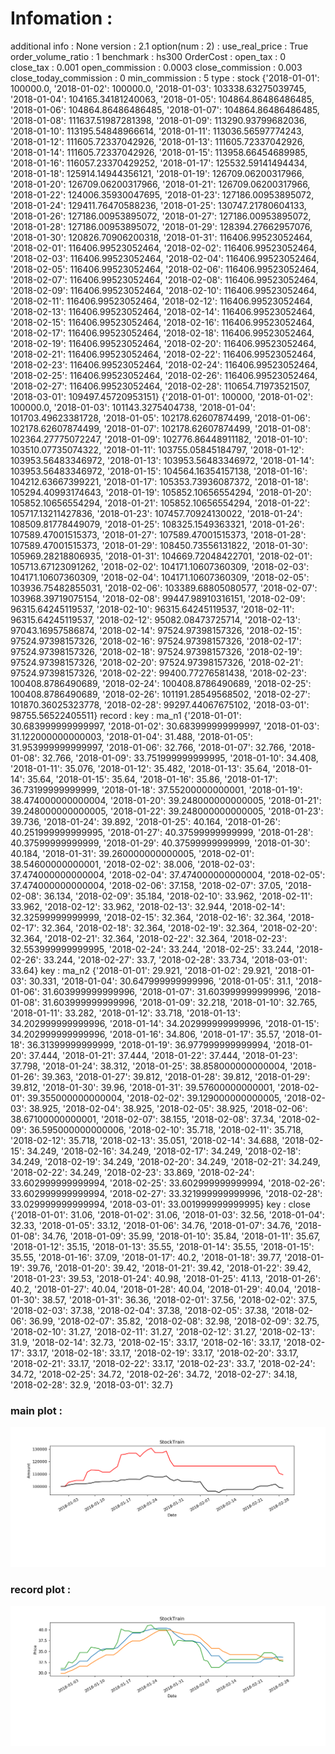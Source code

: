 # Infomation : 
additional info : None
version : 2.1
option(num : 2) : 
	use_real_price : True
	order_volume_ratio : 1
benchmark : hs300
OrderCost : 
	open_tax : 0
	close_tax : 0.001
	open_commission : 0.0003
	close_commission : 0.003
	close_today_commission : 0
	min_commission : 5
type : stock
{'2018-01-01': 100000.0, '2018-01-02': 100000.0, '2018-01-03': 103338.63275039745, '2018-01-04': 104165.34181240063, '2018-01-05': 104864.86486486485, '2018-01-06': 104864.86486486485, '2018-01-07': 104864.86486486485, '2018-01-08': 111637.51987281398, '2018-01-09': 113290.93799682036, '2018-01-10': 113195.54848966614, '2018-01-11': 113036.56597774243, '2018-01-12': 111605.72337042926, '2018-01-13': 111605.72337042926, '2018-01-14': 111605.72337042926, '2018-01-15': 113958.66454689985, '2018-01-16': 116057.23370429252, '2018-01-17': 125532.59141494434, '2018-01-18': 125914.14944356121, '2018-01-19': 126709.06200317966, '2018-01-20': 126709.06200317966, '2018-01-21': 126709.06200317966, '2018-01-22': 124006.35930047695, '2018-01-23': 127186.00953895072, '2018-01-24': 129411.76470588236, '2018-01-25': 130747.21780604133, '2018-01-26': 127186.00953895072, '2018-01-27': 127186.00953895072, '2018-01-28': 127186.00953895072, '2018-01-29': 128394.27662957076, '2018-01-30': 120826.70906200318, '2018-01-31': 116406.99523052464, '2018-02-01': 116406.99523052464, '2018-02-02': 116406.99523052464, '2018-02-03': 116406.99523052464, '2018-02-04': 116406.99523052464, '2018-02-05': 116406.99523052464, '2018-02-06': 116406.99523052464, '2018-02-07': 116406.99523052464, '2018-02-08': 116406.99523052464, '2018-02-09': 116406.99523052464, '2018-02-10': 116406.99523052464, '2018-02-11': 116406.99523052464, '2018-02-12': 116406.99523052464, '2018-02-13': 116406.99523052464, '2018-02-14': 116406.99523052464, '2018-02-15': 116406.99523052464, '2018-02-16': 116406.99523052464, '2018-02-17': 116406.99523052464, '2018-02-18': 116406.99523052464, '2018-02-19': 116406.99523052464, '2018-02-20': 116406.99523052464, '2018-02-21': 116406.99523052464, '2018-02-22': 116406.99523052464, '2018-02-23': 116406.99523052464, '2018-02-24': 116406.99523052464, '2018-02-25': 116406.99523052464, '2018-02-26': 116406.99523052464, '2018-02-27': 116406.99523052464, '2018-02-28': 110654.71973521507, '2018-03-01': 109497.45720953151}
{'2018-01-01': 100000, '2018-01-02': 100000.0, '2018-01-03': 101143.3275404738, '2018-01-04': 101703.49623381728, '2018-01-05': 102178.62607874499, '2018-01-06': 102178.62607874499, '2018-01-07': 102178.62607874499, '2018-01-08': 102364.27775072247, '2018-01-09': 102776.86448911182, '2018-01-10': 103510.07735074322, '2018-01-11': 103755.05845184797, '2018-01-12': 103953.56483346972, '2018-01-13': 103953.56483346972, '2018-01-14': 103953.56483346972, '2018-01-15': 104564.16354157138, '2018-01-16': 104212.63667399221, '2018-01-17': 105353.73936087372, '2018-01-18': 105294.40993174643, '2018-01-19': 105852.10656554294, '2018-01-20': 105852.10656554294, '2018-01-21': 105852.10656554294, '2018-01-22': 105717.13211427836, '2018-01-23': 107457.70924130022, '2018-01-24': 108509.81778449079, '2018-01-25': 108325.1549363321, '2018-01-26': 107589.47001515373, '2018-01-27': 107589.47001515373, '2018-01-28': 107589.47001515373, '2018-01-29': 108450.73556131822, '2018-01-30': 105969.28218806935, '2018-01-31': 104669.72048422701, '2018-02-01': 105713.67123091262, '2018-02-02': 104171.10607360309, '2018-02-03': 104171.10607360309, '2018-02-04': 104171.10607360309, '2018-02-05': 103936.75482855031, '2018-02-06': 103389.68805080577, '2018-02-07': 103968.39719075154, '2018-02-08': 99447.98910316151, '2018-02-09': 96315.64245119537, '2018-02-10': 96315.64245119537, '2018-02-11': 96315.64245119537, '2018-02-12': 95082.08473725714, '2018-02-13': 97043.16957586874, '2018-02-14': 97524.97398157326, '2018-02-15': 97524.97398157326, '2018-02-16': 97524.97398157326, '2018-02-17': 97524.97398157326, '2018-02-18': 97524.97398157326, '2018-02-19': 97524.97398157326, '2018-02-20': 97524.97398157326, '2018-02-21': 97524.97398157326, '2018-02-22': 99400.77276581438, '2018-02-23': 100408.8786490689, '2018-02-24': 100408.8786490689, '2018-02-25': 100408.8786490689, '2018-02-26': 101191.28549568502, '2018-02-27': 101870.36025323778, '2018-02-28': 99297.44067675102, '2018-03-01': 98755.56522405511}
record : 
	key : ma_n1
		{'2018-01-01': 30.683999999999997, '2018-01-02': 30.683999999999997, '2018-01-03': 31.122000000000003, '2018-01-04': 31.488, '2018-01-05': 31.953999999999997, '2018-01-06': 32.766, '2018-01-07': 32.766, '2018-01-08': 32.766, '2018-01-09': 33.751999999999995, '2018-01-10': 34.408, '2018-01-11': 35.076, '2018-01-12': 35.482, '2018-01-13': 35.64, '2018-01-14': 35.64, '2018-01-15': 35.64, '2018-01-16': 35.86, '2018-01-17': 36.73199999999999, '2018-01-18': 37.55200000000001, '2018-01-19': 38.474000000000004, '2018-01-20': 39.248000000000005, '2018-01-21': 39.248000000000005, '2018-01-22': 39.248000000000005, '2018-01-23': 39.736, '2018-01-24': 39.892, '2018-01-25': 40.164, '2018-01-26': 40.251999999999995, '2018-01-27': 40.37599999999999, '2018-01-28': 40.37599999999999, '2018-01-29': 40.37599999999999, '2018-01-30': 40.184, '2018-01-31': 39.260000000000005, '2018-02-01': 38.54600000000001, '2018-02-02': 38.006, '2018-02-03': 37.474000000000004, '2018-02-04': 37.474000000000004, '2018-02-05': 37.474000000000004, '2018-02-06': 37.158, '2018-02-07': 37.05, '2018-02-08': 36.134, '2018-02-09': 35.184, '2018-02-10': 33.962, '2018-02-11': 33.962, '2018-02-12': 33.962, '2018-02-13': 32.944, '2018-02-14': 32.32599999999999, '2018-02-15': 32.364, '2018-02-16': 32.364, '2018-02-17': 32.364, '2018-02-18': 32.364, '2018-02-19': 32.364, '2018-02-20': 32.364, '2018-02-21': 32.364, '2018-02-22': 32.364, '2018-02-23': 32.553999999999995, '2018-02-24': 33.244, '2018-02-25': 33.244, '2018-02-26': 33.244, '2018-02-27': 33.7, '2018-02-28': 33.734, '2018-03-01': 33.64}
	key : ma_n2
		{'2018-01-01': 29.921, '2018-01-02': 29.921, '2018-01-03': 30.331, '2018-01-04': 30.647999999999996, '2018-01-05': 31.1, '2018-01-06': 31.603999999999996, '2018-01-07': 31.603999999999996, '2018-01-08': 31.603999999999996, '2018-01-09': 32.218, '2018-01-10': 32.765, '2018-01-11': 33.282, '2018-01-12': 33.718, '2018-01-13': 34.202999999999996, '2018-01-14': 34.202999999999996, '2018-01-15': 34.202999999999996, '2018-01-16': 34.806, '2018-01-17': 35.57, '2018-01-18': 36.31399999999999, '2018-01-19': 36.977999999999994, '2018-01-20': 37.444, '2018-01-21': 37.444, '2018-01-22': 37.444, '2018-01-23': 37.798, '2018-01-24': 38.312, '2018-01-25': 38.858000000000004, '2018-01-26': 39.363, '2018-01-27': 39.812, '2018-01-28': 39.812, '2018-01-29': 39.812, '2018-01-30': 39.96, '2018-01-31': 39.57600000000001, '2018-02-01': 39.355000000000004, '2018-02-02': 39.129000000000005, '2018-02-03': 38.925, '2018-02-04': 38.925, '2018-02-05': 38.925, '2018-02-06': 38.67100000000001, '2018-02-07': 38.155, '2018-02-08': 37.34, '2018-02-09': 36.595000000000006, '2018-02-10': 35.718, '2018-02-11': 35.718, '2018-02-12': 35.718, '2018-02-13': 35.051, '2018-02-14': 34.688, '2018-02-15': 34.249, '2018-02-16': 34.249, '2018-02-17': 34.249, '2018-02-18': 34.249, '2018-02-19': 34.249, '2018-02-20': 34.249, '2018-02-21': 34.249, '2018-02-22': 34.249, '2018-02-23': 33.869, '2018-02-24': 33.602999999999994, '2018-02-25': 33.602999999999994, '2018-02-26': 33.602999999999994, '2018-02-27': 33.321999999999996, '2018-02-28': 33.029999999999994, '2018-03-01': 33.001999999999995}
	key : close
		{'2018-01-01': 31.06, '2018-01-02': 31.06, '2018-01-03': 32.56, '2018-01-04': 32.33, '2018-01-05': 33.12, '2018-01-06': 34.76, '2018-01-07': 34.76, '2018-01-08': 34.76, '2018-01-09': 35.99, '2018-01-10': 35.84, '2018-01-11': 35.67, '2018-01-12': 35.15, '2018-01-13': 35.55, '2018-01-14': 35.55, '2018-01-15': 35.55, '2018-01-16': 37.09, '2018-01-17': 40.2, '2018-01-18': 39.77, '2018-01-19': 39.76, '2018-01-20': 39.42, '2018-01-21': 39.42, '2018-01-22': 39.42, '2018-01-23': 39.53, '2018-01-24': 40.98, '2018-01-25': 41.13, '2018-01-26': 40.2, '2018-01-27': 40.04, '2018-01-28': 40.04, '2018-01-29': 40.04, '2018-01-30': 38.57, '2018-01-31': 36.36, '2018-02-01': 37.56, '2018-02-02': 37.5, '2018-02-03': 37.38, '2018-02-04': 37.38, '2018-02-05': 37.38, '2018-02-06': 36.99, '2018-02-07': 35.82, '2018-02-08': 32.98, '2018-02-09': 32.75, '2018-02-10': 31.27, '2018-02-11': 31.27, '2018-02-12': 31.27, '2018-02-13': 31.9, '2018-02-14': 32.73, '2018-02-15': 33.17, '2018-02-16': 33.17, '2018-02-17': 33.17, '2018-02-18': 33.17, '2018-02-19': 33.17, '2018-02-20': 33.17, '2018-02-21': 33.17, '2018-02-22': 33.17, '2018-02-23': 33.7, '2018-02-24': 34.72, '2018-02-25': 34.72, '2018-02-26': 34.72, '2018-02-27': 34.18, '2018-02-28': 32.9, '2018-03-01': 32.7}


### main plot : 

 ![](./main.png)

### record plot : 

 ![](./record.png)

